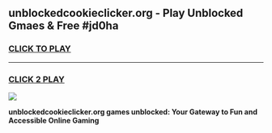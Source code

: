 
## unblockedcookieclicker.org - Play Unblocked Gmaes & Free #jd0ha
<h3>
<a href="https://news.freeplayer.one?title=unblockedcookieclicker.org&ref=24F">CLICK TO PLAY</a></h3>
<hr>

<h3>
<a href="https://news.freeplayer.one?title=unblockedcookieclicker.org&ref=24F">CLICK 2 PLAY</a>
  
</h3>

<a href="https://news.freeplayer.one?title=unblockedcookieclicker.org&ref=24F/"><img src="https://clearcache.store/games.png"></a>


**unblockedcookieclicker.org games unblocked: Your Gateway to Fun and Accessible Online Gaming**

